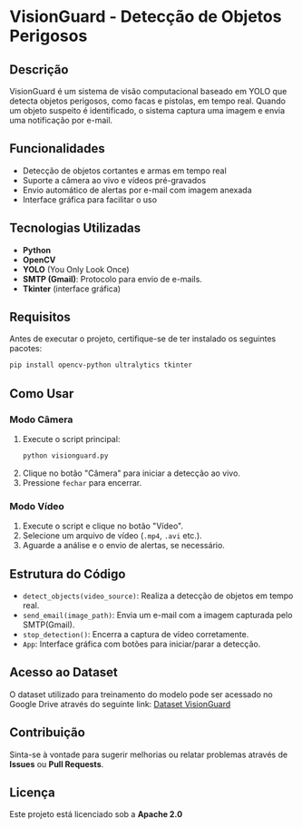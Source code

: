 # VisionGuard - Detecção de Objetos Perigosos

## Descrição

VisionGuard é um sistema de visão computacional baseado em YOLO que detecta objetos perigosos, como facas e pistolas, em tempo real. Quando um objeto suspeito é identificado, o sistema captura uma imagem e envia uma notificação por e-mail.

## Funcionalidades

- Detecção de objetos cortantes e armas em tempo real
- Suporte a câmera ao vivo e vídeos pré-gravados
- Envio automático de alertas por e-mail com imagem anexada
- Interface gráfica para facilitar o uso

## Tecnologias Utilizadas

- **Python**
- **OpenCV**
- **YOLO** (You Only Look Once)
- **SMTP (Gmail)**: Protocolo para envio de e-mails.
- **Tkinter** (interface gráfica)

## Requisitos

Antes de executar o projeto, certifique-se de ter instalado os seguintes pacotes:

```bash
pip install opencv-python ultralytics tkinter
```

## Como Usar

### Modo Câmera

1. Execute o script principal:
   ```bash
   python visionguard.py
   ```
2. Clique no botão "Câmera" para iniciar a detecção ao vivo.
3. Pressione `fechar` para encerrar.

### Modo Vídeo

1. Execute o script e clique no botão "Vídeo".
2. Selecione um arquivo de vídeo (`.mp4`, `.avi` etc.).
3. Aguarde a análise e o envio de alertas, se necessário.

## Estrutura do Código

- `detect_objects(video_source)`: Realiza a detecção de objetos em tempo real.
- `send_email(image_path)`: Envia um e-mail com a imagem capturada pelo SMTP(Gmail).
- `stop_detection()`: Encerra a captura de vídeo corretamente.
- `App`: Interface gráfica com botões para iniciar/parar a detecção.

## Acesso ao Dataset

O dataset utilizado para treinamento do modelo pode ser acessado no Google Drive através do seguinte link:
[Dataset VisionGuard](https://drive.google.com/drive/folders/13qi71kzV0WxuKdReM01d0W-EU7aWyEg6?usp=sharing)

## Contribuição

Sinta-se à vontade para sugerir melhorias ou relatar problemas através de **Issues** ou **Pull Requests**.

## Licença

Este projeto está licenciado sob a **Apache 2.0**

